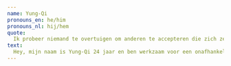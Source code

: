 ```yaml
---
name: Yung-Qi
pronouns_en: he/him
pronouns_nl: hij/hem
quote:
  Ik probeer niemand te overtuigen om anderen te accepteren die zich zelf zijn, maar ik probeer wel je horizon te verbreden om anderen lief te hebben zoals die zijn.
text:
  Hey, mijn naam is Yung-Qi 24 jaar en ben werkzaam voor een onafhankelijk milieu advies bureau. Ik geef al een tijdje voorlichtingen. Dit doe ik omdat ik overtuigd ben dat als ik dit zelf had gehad in mijn middelbare schooltijd, dat het mij waarschijnlijk wel veel had geholpen. Zelf ben ik een transman die vrijwel alles zelf moest uitzoeken en ontdekken. Ik help graag anderen met hun zoektocht naar hun eigen identiteit en sexualiteit en wil het graag voor hen een stukje makkelijker/toegankelijker maken.
---
```

